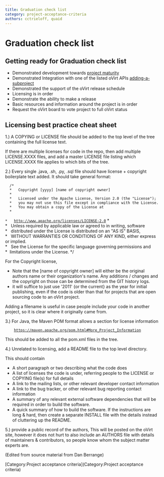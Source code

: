 ```yaml
---
title: Graduation check list
category: project-acceptance-criteria
authors: cctrieloff, quaid
---
```


# Graduation check list

## Getting ready for Graduation check list

*   Demonstrated development towards [project maturity](/project-maturity/)
*   Demonstrated Integration with one of the listed oVirt APIs [adding-a-subproject](/governance/adding-a-subproject/)
*   Demonstrated the support of the oVirt release schedule
*   Licensing is in order
*   Demonstrate the ability to make a release
*   Basic resources and information around the project is in order
*   Request the oVirt board to vote project to full oVirt status

## Licensing best practice cheat sheet

1.) A COPYING or LICENSE file should be added to the top level of the tree containing the full license text.

If there are multiple licenses for code in the repo, then add multiple LICENSE.XXXX files, and add a master LICENSE file listing which LICENSE.XXXX file applies to which bits of the tree.

2.) Every single .java, .sh, .py, .sql file should have license + copyright boilerplate text added. It should take general format:

      /*
      *   Copyright [yyyy] [name of copyright owner]
      *
      *   Licensed under the Apache License, Version 2.0 (the "License");
      *   you may not use this file except in compliance with the License.
      *   You may obtain a copy of the License at
      *
`*   `[`http://www.apache.org/licenses/LICENSE-2.0`](http://www.apache.org/licenses/LICENSE-2.0)
      *
      *   Unless required by applicable law or agreed to in writing, software
      *   distributed under the License is distributed on an "AS IS" BASIS,
      *   WITHOUT WARRANTIES OR CONDITIONS OF ANY KIND, either express or implied.
      *   See the License for the specific language governing permissions and
      *  limitations under the License.
      */

For the Copyright license,

*   Note that the [name of copyright owner] will either be the original authors name or their organization's name. Any additions / changes and the copyright on those can be determined from the GIT history logs.
*   it will suffice to just use '2011' {or the current} as the year for initial publishing, even if the code is older than that for projects that are open sourcing code to an oVirt project.

Adding a filename is useful in case people include your code in another project, so it is clear where it originally came from.

3.) For Java, the Maven POM format allows a section for license information

`    `[`https://maven.apache.org/pom.html#More_Project_Information`](https://maven.apache.org/pom.html#More_Project_Information)

This should be added to all the pom.xml files in the tree.

4.) Unrelated to licensing, add a README file to the top level directory.

This should contain

*   A short paragraph or two describing what the code does
*   A list of licenses the code is under, referring people to the LICENSE or COPYING file(s) for full details
*   A link to the mailing lists, or other relevant developer contact information
*   A link to the bug tracker, or other relevant bug reporting contact information
*   A summary of any relevant external software dependencies that will be required in order to build the software.
*   A quick summary of how to build the software. If the instructions are long & hard, then create a separate INSTALL file with the details instead of cluttering up the README.

5.) provide a public record of the authors, This will be posted on the oVirt site, however it does not hurt to also include an AUTHORS file with details of maintainers & contributors, so people know whom the subject matter experts are.

(Edited from source material from Dan Berrange)

[Category:Project acceptance criteria](Category:Project acceptance criteria)
